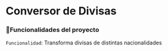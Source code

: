 # Conversor de Divisas


### :hammer:Funcionalidades del proyecto

`Funcionalidad`: Transforma divisas de distintas nacionalidades

